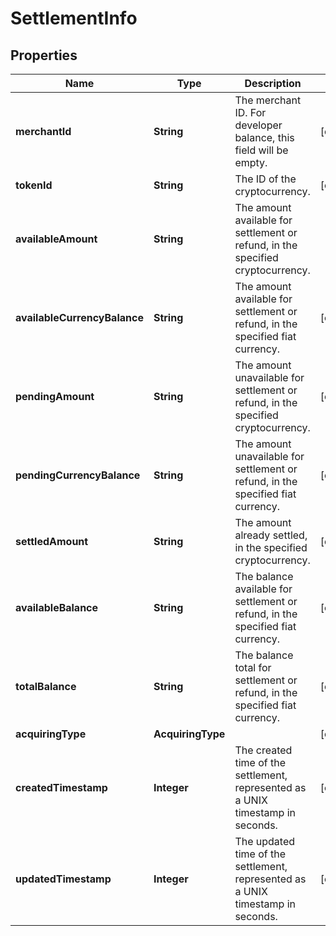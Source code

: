 

# SettlementInfo


## Properties

| Name | Type | Description | Notes |
|------------ | ------------- | ------------- | -------------|
|**merchantId** | **String** | The merchant ID. For developer balance, this field will be empty. |  [optional] |
|**tokenId** | **String** | The ID of the cryptocurrency. |  [optional] |
|**availableAmount** | **String** | The amount available for settlement or refund, in the specified cryptocurrency. |  |
|**availableCurrencyBalance** | **String** | The amount available for settlement or refund, in the specified fiat currency. |  [optional] |
|**pendingAmount** | **String** | The amount unavailable for settlement or refund, in the specified cryptocurrency. |  [optional] |
|**pendingCurrencyBalance** | **String** | The amount unavailable for settlement or refund, in the specified fiat currency. |  [optional] |
|**settledAmount** | **String** | The amount already settled, in the specified cryptocurrency. |  [optional] |
|**availableBalance** | **String** | The balance available for settlement or refund, in the specified fiat currency. |  [optional] |
|**totalBalance** | **String** | The balance total for settlement or refund, in the specified fiat currency. |  [optional] |
|**acquiringType** | **AcquiringType** |  |  [optional] |
|**createdTimestamp** | **Integer** | The created time of the settlement, represented as a UNIX timestamp in seconds. |  [optional] |
|**updatedTimestamp** | **Integer** | The updated time of the settlement, represented as a UNIX timestamp in seconds. |  [optional] |




